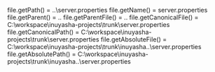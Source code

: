 file.getPath() = ..\server.properties
file.getName() = server.properties
file.getParent() = ..
file.getParentFile() = ..
file.getCanonicalFile() = C:\workspace\inuyasha-projects\trunk\server.properties
file.getCanonicalPath() = C:\workspace\inuyasha-projects\trunk\server.properties
file.getAbsoluteFile() = C:\workspace\inuyasha-projects\trunk\inuyasha\..\server.properties
file.getAbsolutePath() = C:\workspace\inuyasha-projects\trunk\inuyasha\..\server.properties
